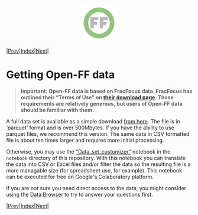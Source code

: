 <center> <img src="images/header_logo.png" width="100"/></center>
<!-- this is a test of a comment 
To do:
--->

|[Prev](The_Open-FF_data_repo.md)|[Index](Top.md)|[Next](Browser_overview.md)|

# Getting Open-FF data

> **Important: Open-FF data is based on FracFocus data. FracFocus has outlined their “Terms of Use” on [their download page](https://fracfocus.org/data-download). Those requirements are relatively generous, but users of Open-FF data should be familiar with them.**

A full data set is available as a simple download [from here](https://storage.googleapis.com/open-ff-common/repos/current_repo/full_df.parquet). The file is in ‘parquet’ format and is over 500Mbytes. If you have the ability to use parquet files, we recommend this version.  The same data in CSV formatted file is about ten times larger and requires more initial processing.

Otherwise, you may use the ["Data_set_customizer"]() notebook in the `notebook` directory of this repository.  With this notebook you can translate the data into CSV or Excel files and/or filter the data so the resulting file is a more managable size (for spreadsheet use, for example).  This notebook can be executed for free on Google's Colaboratory platform.

If you are not sure you need direct access to the data, you might consider using the [Data Browser](https://storage.googleapis.com/open-ff-browser/Open-FF_Catalog.html) to try to answer your questions first.

|[Prev](The_Open-FF_data_repo.md)|[Index](Top.md)|[Next](Browser_overview.md)|